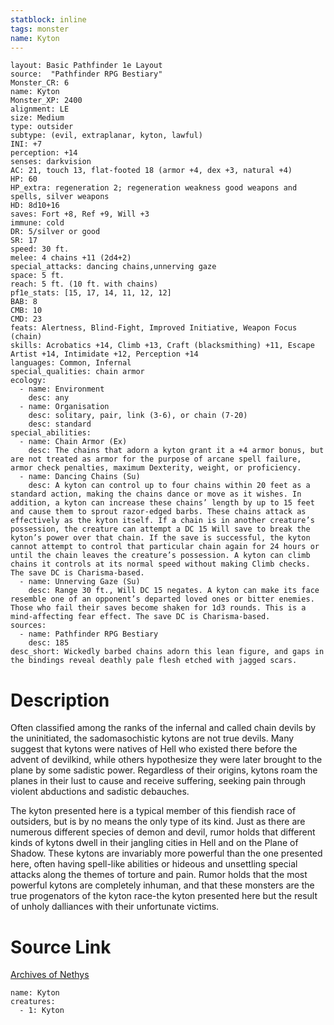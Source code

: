 ```yaml
---
statblock: inline
tags: monster
name: Kyton
---
```

```statblock
layout: Basic Pathfinder 1e Layout
source:  "Pathfinder RPG Bestiary"
Monster_CR: 6
name: Kyton
Monster_XP: 2400
alignment: LE
size: Medium
type: outsider
subtype: (evil, extraplanar, kyton, lawful)
INI: +7
perception: +14
senses: darkvision
AC: 21, touch 13, flat-footed 18 (armor +4, dex +3, natural +4)
HP: 60
HP_extra: regeneration 2; regeneration weakness good weapons and spells, silver weapons
HD: 8d10+16
saves: Fort +8, Ref +9, Will +3
immune: cold
DR: 5/silver or good
SR: 17
speed: 30 ft.
melee: 4 chains +11 (2d4+2)
special_attacks: dancing chains,unnerving gaze
space: 5 ft.
reach: 5 ft. (10 ft. with chains)
pf1e_stats: [15, 17, 14, 11, 12, 12]
BAB: 8
CMB: 10
CMD: 23
feats: Alertness, Blind-Fight, Improved Initiative, Weapon Focus (chain)
skills: Acrobatics +14, Climb +13, Craft (blacksmithing) +11, Escape Artist +14, Intimidate +12, Perception +14
languages: Common, Infernal
special_qualities: chain armor
ecology:
  - name: Environment
    desc: any
  - name: Organisation
    desc: solitary, pair, link (3-6), or chain (7-20)
    desc: standard
special_abilities:
  - name: Chain Armor (Ex)
    desc: The chains that adorn a kyton grant it a +4 armor bonus, but are not treated as armor for the purpose of arcane spell failure, armor check penalties, maximum Dexterity, weight, or proficiency.
  - name: Dancing Chains (Su)
    desc: A kyton can control up to four chains within 20 feet as a standard action, making the chains dance or move as it wishes. In addition, a kyton can increase these chains’ length by up to 15 feet and cause them to sprout razor-edged barbs. These chains attack as effectively as the kyton itself. If a chain is in another creature’s possession, the creature can attempt a DC 15 Will save to break the kyton’s power over that chain. If the save is successful, the kyton cannot attempt to control that particular chain again for 24 hours or until the chain leaves the creature’s possession. A kyton can climb chains it controls at its normal speed without making Climb checks. The save DC is Charisma-based.
  - name: Unnerving Gaze (Su)
    desc: Range 30 ft., Will DC 15 negates. A kyton can make its face resemble one of an opponent’s departed loved ones or bitter enemies. Those who fail their saves become shaken for 1d3 rounds. This is a mind-affecting fear effect. The save DC is Charisma-based.
sources:
  - name: Pathfinder RPG Bestiary
    desc: 185
desc_short: Wickedly barbed chains adorn this lean figure, and gaps in the bindings reveal deathly pale flesh etched with jagged scars.
```
# Description
Often classified among the ranks of the infernal and called chain devils by the uninitiated, the sadomasochistic kytons are not true devils. Many suggest that kytons were natives of Hell who existed there before the advent of devilkind, while others hypothesize they were later brought to the plane by some sadistic power. Regardless of their origins, kytons roam the planes in their lust to cause and receive suffering, seeking pain through violent abductions and sadistic debauches.

The kyton presented here is a typical member of this fiendish race of outsiders, but is by no means the only type of its kind. Just as there are numerous different species of demon and devil, rumor holds that different kinds of kytons dwell in their jangling cities in Hell and on the Plane of Shadow. These kytons are invariably more powerful than the one presented here, often having spell-like abilities or hideous and unsettling special attacks along the themes of torture and pain. Rumor holds that the most powerful kytons are completely inhuman, and that these monsters are the true progenators of the kyton race-the kyton presented here but the result of unholy dalliances with their unfortunate victims.
# Source Link
[Archives of Nethys](https://aonprd.com/MonsterDisplay.aspx?ItemName=Kyton)
```encounter-table
name: Kyton
creatures:
  - 1: Kyton
```
